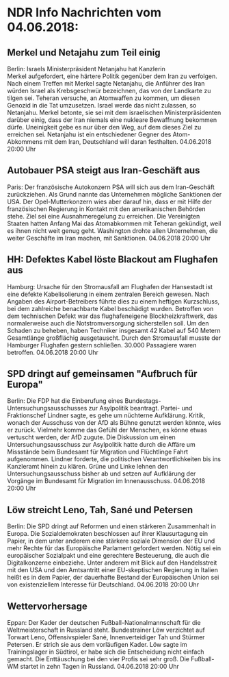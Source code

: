 # NDR Info Nachrichten vom 04.06.2018:


## Merkel und Netajahu zum Teil einig
Berlin: Israels Ministerpräsident Netanjahu hat Kanzlerin Merkel aufgefordert, eine härtere Politik gegenüber dem Iran zu verfolgen. Nach einem Treffen mit Merkel sagte Netanjahu, die Anführer des Iran würden Israel als Krebsgeschwür bezeichnen, das von der Landkarte zu tilgen sei. Teheran versuche, an Atomwaffen zu kommen, um diesen Genozid in die Tat umzusetzen. Israel werde das nicht zulassen, so Netanjahu. Merkel betonte, sie sei mit dem israelischen Ministerpräsidenten darüber einig, dass der Iran niemals eine nukleare Bewaffnung bekommen dürfe. Uneinigkeit gebe es nur über den Weg, auf dem dieses Ziel zu erreichen sei. Netanjahu ist ein entschiedener Gegner des Atom-Abkommens mit dem Iran, Deutschland will daran festhalten. 04.06.2018 20:00 Uhr 

## Autobauer PSA steigt aus Iran-Geschäft aus
Paris: Der französische Autokonzern PSA will sich aus dem Iran-Geschäft zurückziehen. Als Grund nannte das Unternehmen mögliche Sanktionen der USA. Der Opel-Mutterkonzern wies aber darauf hin, dass er mit Hilfe der französischen Regierung in Kontakt mit den amerikanischen Behörden stehe. Ziel sei eine Ausnahmeregelung zu erreichen. Die Vereinigten Staaten hatten Anfang Mai das Atomabkommen mit Teheran gekündigt, weil es ihnen nicht weit genug geht. Washington drohte allen Unternehmen, die weiter Geschäfte im Iran machen, mit Sanktionen. 04.06.2018 20:00 Uhr 

## HH: Defektes Kabel löste Blackout am Flughafen aus
Hamburg:  Ursache für den Stromausfall am Flughafen der Hansestadt ist eine defekte Kabelisolierung in einem zentralen Bereich gewesen. Nach Angaben des Airport-Betreibers führte dies zu einem heftigen Kurzschluss, bei dem zahlreiche benachbarte Kabel beschädigt wurden. Betroffen von dem technischen Defekt war das flughafeneigene Blockheizkraftwerk, das normalerweise auch die Notstromversorgung sicherstellen soll. Um den Schaden zu beheben, haben Techniker insgesamt 42 Kabel auf 540 Metern Gesamtlänge großflächig ausgetauscht. Durch den Stromausfall musste der Hamburger Flughafen gestern schließen. 30.000 Passagiere waren betroffen. 04.06.2018 20:00 Uhr 

## SPD dringt auf gemeinsamen "Aufbruch für Europa"
Berlin: Die FDP hat die Einberufung eines Bundestags-Untersuchungsausschusses zur Asylpolitik beantragt. Partei- und Fraktionschef Lindner sagte, es gehe um nüchterne Aufklärung. Kritik, wonach der Ausschuss von der AfD als Bühne genutzt werden könnte, wies er zurück. Vielmehr komme das Gefühl der Menschen, es könne etwas vertuscht werden, der AfD zugute. Die Diskussion um einen Untersuchungsausschuss zur Asylpolitik hatte durch die Affäre um Missstände beim Bundesamt für Migration und Flüchtlinge Fahrt aufgenommen. Lindner forderte, die politischen Verantwortlichkeiten bis ins Kanzleramt hinein zu klären. Grüne und Linke lehnen den Untersuchungsausschuss bisher ab und setzen auf Aufklärung der Vorgänge im Bundesamt für Migration im Innenausschuss. 04.06.2018 20:00 Uhr 

## Löw streicht Leno, Tah, Sané und Petersen
Berlin: Die SPD dringt auf Reformen und einen stärkeren Zusammenhalt in Europa. Die Sozialdemokraten beschlossen auf ihrer Klausurtagung ein Papier, in dem unter anderem eine stärkere soziale Dimension der EU und mehr Rechte für das Europäische Parlament gefordert werden. Nötig sei ein europäischer Sozialpakt und eine gerechtere Besteuerung, die auch die Digitalkonzerne einbeziehe. Unter anderem mit Blick auf den Handelsstreit mit den USA und den Amtsantritt einer EU-skeptischen Regierung in Italien heißt es in dem Papier, der dauerhafte Bestand der Europäischen Union sei von existenziellem Interesse für Deutschland. 04.06.2018 20:00 Uhr 

## Wettervorhersage
Eppan: Der Kader der deutschen Fußball-Nationalmannschaft für die Weltmeisterschaft in Russland steht. Bundestrainer Löw verzichtet auf Torwart Leno, Offensivspieler Sané, Innenverteidiger Tah und Stürmer Petersen. Er strich sie aus dem vorläufigen Kader. Löw sagte im Trainingslager in Südtirol, er habe sich die Entscheidung nicht einfach gemacht. Die Enttäuschung bei den vier Profis sei sehr groß. Die Fußball-WM startet in zehn Tagen in Russland. 04.06.2018 20:00 Uhr 
